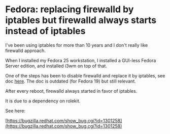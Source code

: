 # Fedora: replacing firewalld by iptables but firewalld always starts instead of iptables

I've been using iptables for more than 10 years and I don't really like firewalld approach.

When I installed my Fedora 25 workstation, I installed a GUI-less Fedora Server edition, and installed i3wm on top of that.

One of the steps has been to disable firewalld and replace it by iptables, see doc [here](https://docs.fedoraproject.org/en-US/Fedora/19/html/Security_Guide/sec-Disabling_firewalld.html). The doc is outdated (for Fedora 19) but still relevant.

After every reboot, firewalld always started in favor of iptables.

It is due to a dependency on rolekit.

See here:

[https://bugzilla.redhat.com/show_bug.cgi?id=1301258](https://bugzilla.redhat.com/show_bug.cgi?id=1301258)
